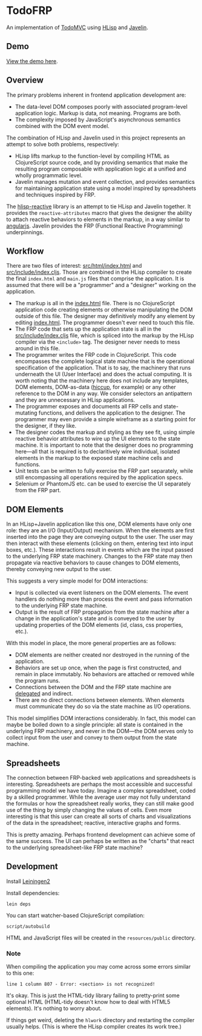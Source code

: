 # TodoFRP

An implementation of [TodoMVC](http://todomvc.com) using
[HLisp](http://github.com/tailrecursion/hlisp-starter/) and
[Javelin](http://github.com/tailrecursion/javelin/).

## Demo

[View the demo here](http://micha.github.com/todofrp/).

## Overview

The primary problems inherent in frontend application development are:

* The data-level DOM composes poorly with associated program-level
  application logic.  Markup is data, not meaning.  Programs are
  both.
* The complexity imposed by JavaScript's asynchronous semantics
  combined with the DOM event model.

The combination of HLisp and Javelin used in this project represents
an attempt to solve both problems, respectively:

* HLisp lifts markup to the function-level by compiling HTML as
  ClojureScript source code, and by providing semantics that make the
  resulting program composable with application logic at a unified
  and wholly programmatic level.
* Javelin manages mutation and event collection, and provides
  semantics for maintaining application state using a model inspired
  by spreadsheets and techniques inspired by FRP.

The [hlisp-reactive](http://github.com/micha/hlisp-reactive/) library
is an attempt to tie HLisp and Javelin together. It provides the
`reactive-attributes` macro that gives the designer the ability to
attach reactive behaviors to elements in the markup, in a way similar
to [angularjs](http://angularjs.org). Javelin provides the FRP
(Functional Reactive Programming) underpinnings.

## Workflow

There are two files of interest:
[src/html/index.html](src/html/index.html) and
[src/include/index.cljs](src/include/index.cljs). Those are combined
in the HLisp compiler to create the final `index.html` and `main.js`
files that comprise the application. It is assumed that there will be
a "programmer" and a "designer" working on the application.

* The markup is all in the [index.html](src/html/index.html)
  file. There is no ClojureScript application code creating elements
  or otherwise manipulating the DOM outside of this file. The designer
  may definitively modify any element by editing
  [index.html](src/html/index.html). The programmer doesn't ever need
  to touch this file.
* The FRP code that sets up the application state is all in the
  [src/include/index.cljs](src/include/index.cljs) file, which is
  spliced into the markup by the HLisp compiler via the `<include>`
  tag. The designer never needs to mess around in this file.
* The programmer writes the FRP code in ClojureScript. This code
  encompasses the complete logical state machine that is the
  operational specification of the application. That is to say, the
  machinery that runs underneath the UI (User Interface) and does the
  actual computing. It is worth noting that the machinery here does
  not include any templates, DOM elements, DOM-as-data
  ([hiccup](http://github.com/weavejester/hiccup), for example) or any
  other reference to the DOM in any way. We consider selectors an
  antipattern and they are unnecessary in HLisp applications.
* The programmer exposes and documents all FRP cells and state-mutating
  functions, and delivers the application to the designer. The programmer may
  even provide a simple wireframe as a starting point for the designer, if
  they like.
* The designer codes the markup and styling as they see fit, using simple
  reactive behavior attributes to wire up the UI elements to the state machine.
  It is important to note that the designer does no programming here&mdash;all
  that is required is to declaritively wire individual, isolated elements in
  the markup to the exposed state machine cells and functions.
* Unit tests can be written to fully exercise the FRP part separately, while
  still encompassing all operations required by the application specs.
* Selenium or PhantomJS etc. can be used to exercise the UI separately from
  the FRP part.

## DOM Elements

In an HLisp+Javelin application like this one, DOM elements have only
one role: they are an I/O (Input/Output) mechanism. When the elements are
first inserted into the page they are conveying output to the user. The
user may then interact with these elements (clicking on them, entering
text into input boxes, etc.).  These interactions result in events which
are the input passed to the underlying FRP state machinery. Changes to
the FRP state may then propagate via reactive behaviors to cause changes
to DOM elements, thereby conveying new output to the user.

This suggests a very simple model for DOM interactions:

* Input is collected via event listeners on the DOM elements. The event
  handlers do nothing more than process the event and pass information to
  the underlying FRP state machine.
* Output is the result of FRP propagation from the state machine after a
  change in the application's state and is conveyed to the user by updating
  properties of the DOM elements (id, class, css properties, etc.).

With this model in place, the more general properties are as follows:

* DOM elements are neither created nor destroyed in the running of the
  application.
* Behaviors are set up once, when the page is first constructed, and remain in
  place immutably. No behaviors are attached or removed while the program runs.
* Connections between the DOM and the FRP state machine are
  [delegated](http://api.jquery.com/delegate/) and indirect.
* There are no direct connections between elements. When elements must
  communicate they do so via the state machine as I/O operations.
  
This model simplifies DOM interactions considerably. In fact, this model can
maybe be boiled down to a single principle: all state is contained in the
underlying FRP machinery, and never in the DOM&mdash;the DOM serves only to
collect input from the user and convey to them output from the state machine.

## Spreadsheets

The connection between FRP-backed web applications and spreadsheets is
interesting. Spreadsheets are perhaps the most accessible and successful
programming model we have today. Imagine a complex spreadsheet, coded by
a skilled programmer. While the average user may not fully understand the
formulas or how the spreadsheet really works, they can still make good use
of the thing by simply changing the values of cells. Even more interesting
is that this user can create all sorts of charts and visualizations of
the data in the spreadsheet; reactive, interactive graphs and forms.

This is pretty amazing. Perhaps frontend development can achieve some of
the same success. The UI can perhaps be written as the "charts" that react
to the underlying spreadsheet-like FRP state machine?

## Development

Install [Leiningen2](https://github.com/technomancy/leiningen)

Install dependencies:

    lein deps

You can start watcher-based ClojureScript compilation:

    script/autobuild

HTML and JavaScript files will be created in the `resources/public` directory.

### Note

When compiling the application you may come across some errors similar to this
one:

    line 1 column 807 - Error: <section> is not recognized!

It's okay. This is just the HTML-tidy library failing to pretty-print some
optional HTML (HTML-tidy doesn't know how to deal with HTML5 elements). It's
nothing to worry about.

If things get weird, deleting the `hlwork` directory and restarting the 
compiler usually helps. (This is where the HLisp compiler creates its work
tree.)
